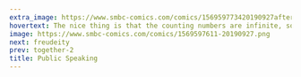 ```yaml
---
extra_image: https://www.smbc-comics.com/comics/156959773420190927after.png
hovertext: The nice thing is that the counting numbers are infinite, so you can just keep describing bigger and bigger cubes.
image: https://www.smbc-comics.com/comics/1569597611-20190927.png
next: freudeity
prev: together-2
title: Public Speaking
---
```


